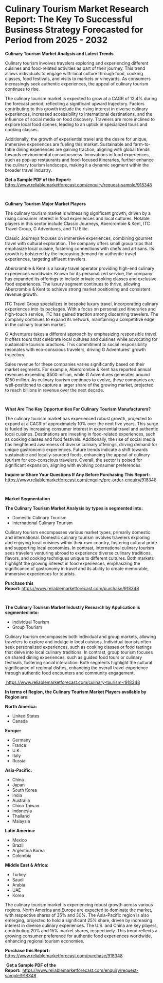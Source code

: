 <p><h1>Culinary Tourism Market Research Report: The Key To Successful Business Strategy Forecasted for Period from 2025 - 2032</h1></p><p><strong>Culinary Tourism Market Analysis and Latest Trends</strong></p>
<p><p>Culinary tourism involves travelers exploring and experiencing different cuisines and food-related activities as part of their journey. This trend allows individuals to engage with local culture through food, cooking classes, food festivals, and visits to markets or vineyards. As consumers increasingly seek authentic experiences, the appeal of culinary tourism continues to rise.</p><p>The culinary tourism market is expected to grow at a CAGR of 12.4% during the forecast period, reflecting a significant upward trajectory. Factors contributing to this growth include the rising interest in diverse culinary experiences, increased accessibility to international destinations, and the influence of social media on food discovery. Travelers are more inclined to explore local food scenes, leading to an uptick in specialized tours and cooking classes.</p><p>Additionally, the growth of experiential travel and the desire for unique, immersive experiences are fueling this market. Sustainable and farm-to-table dining experiences are gaining traction, aligning with global trends towards environmental consciousness. Innovations in food experiences, such as pop-up restaurants and food-focused itineraries, further enhance the culinary tourism landscape, making it a dynamic segment within the broader travel industry.</p></p>
<p><strong>Get a Sample PDF of the Report:&nbsp;</strong> <a href="https://www.reliablemarketforecast.com/enquiry/request-sample/918348?utm_campaign=3224&utm_medium=2&utm_source=Github&utm_content=ia&utm_term=18042025&utm_id=culinary-tourism">https://www.reliablemarketforecast.com/enquiry/request-sample/918348</a></p>
<p>&nbsp;</p>
<p><strong>Culinary Tourism Major Market Players</strong></p>
<p><p>The culinary tourism market is witnessing significant growth, driven by a rising consumer interest in food experiences and local cultures. Notable players in this sector include Classic Journeys, Abercrombie & Kent, ITC Travel Group, G Adventures, and TU Elite.</p><p>Classic Journeys focuses on immersive experiences, combining gourmet travel with cultural exploration. The company offers small group trips that emphasize local cuisine, fostering connections with chefs and artisans. Its growth is bolstered by the increasing demand for authentic travel experiences, targeting affluent travelers.</p><p>Abercrombie & Kent is a luxury travel operator providing high-end culinary experiences worldwide. Known for its personalized service, the company has expanded its offerings to include private cooking classes and exclusive food experiences. The luxury segment continues to thrive, allowing Abercrombie & Kent to achieve strong market positioning and consistent revenue growth.</p><p>ITC Travel Group specializes in bespoke luxury travel, incorporating culinary experiences into its packages. With a focus on personalized itineraries and high-touch service, ITC has gained traction among discerning travelers. The company continues to expand its network, maintaining a competitive edge in the culinary tourism market.</p><p>G Adventures takes a different approach by emphasizing responsible travel. It offers tours that celebrate local cultures and cuisines while advocating for sustainable tourism practices. This commitment to social responsibility resonates with eco-conscious travelers, driving G Adventures' growth trajectory.</p><p>Sales revenue for these companies varies significantly based on their market segments. For example, Abercrombie & Kent has reported annual revenues exceeding $500 million, while G Adventures generates around $150 million. As culinary tourism continues to evolve, these companies are well-positioned to capture a larger share of the growing market, projected to reach billions in revenue over the next decade.</p></p>
<p>&nbsp;</p>
<p><strong>What Are The Key Opportunities For Culinary Tourism Manufacturers?</strong></p>
<p><p>The culinary tourism market has experienced robust growth, projected to expand at a CAGR of approximately 10% over the next five years. This surge is fueled by increasing consumer interest in experiential travel and authentic local cuisines. Destinations are investing in food-related experiences, such as cooking classes and food festivals. Additionally, the rise of social media has heightened awareness of diverse culinary offerings, driving demand for unique gastronomic experiences. Future trends indicate a shift towards sustainable and locally-sourced foods, enhancing the appeal of culinary tourism for eco-conscious travelers. Overall, the sector is poised for significant expansion, aligning with evolving consumer preferences.</p></p>
<p><strong>Inquire or Share Your Questions If Any Before Purchasing This Report:</strong> <a href="https://www.reliablemarketforecast.com/enquiry/pre-order-enquiry/918348?utm_campaign=3224&utm_medium=2&utm_source=Github&utm_content=ia&utm_term=18042025&utm_id=culinary-tourism">https://www.reliablemarketforecast.com/enquiry/pre-order-enquiry/918348</a></p>
<p>&nbsp;</p>
<p><strong>Market Segmentation</strong></p>
<p><strong>The Culinary Tourism Market Analysis by types is segmented into:</strong></p>
<p><ul><li>Domestic Culinary Tourism</li><li>International Culinary Tourism</li></ul></p>
<p><p>Culinary tourism encompasses various market types, primarily domestic and international. Domestic culinary tourism involves travelers exploring and enjoying local cuisines within their own country, fostering cultural pride and supporting local economies. In contrast, international culinary tourism sees travelers venturing abroad to experience diverse culinary traditions, flavors, and cooking techniques unique to different cultures. Both markets highlight the growing interest in food experiences, emphasizing the significance of gastronomy in travel and its ability to create memorable, immersive experiences for tourists.</p></p>
<p><strong>Purchase this Report:&nbsp;</strong><a href="https://www.reliablemarketforecast.com/purchase/918348?utm_campaign=3224&utm_medium=2&utm_source=Github&utm_content=ia&utm_term=18042025&utm_id=culinary-tourism">https://www.reliablemarketforecast.com/purchase/918348</a></p>
<p>&nbsp;</p>
<p><strong>The Culinary Tourism Market Industry Research by Application is segmented into:</strong></p>
<p><ul><li>Individual Tourism</li><li>Group Tourism</li></ul></p>
<p><p>Culinary tourism encompasses both individual and group markets, allowing travelers to explore and indulge in local cuisines. Individual tourists often seek personalized experiences, such as cooking classes or food tastings that delve into local culinary traditions. In contrast, group tourism focuses on shared dining experiences, such as guided food tours or culinary festivals, fostering social interaction. Both segments highlight the cultural significance of regional dishes, enhancing the overall travel experience through authentic food encounters and community engagement.</p></p>
<p><a href="https://www.reliablemarketforecast.com/culinary-tourism-r918348?utm_campaign=3224&utm_medium=2&utm_source=Github&utm_content=ia&utm_term=18042025&utm_id=culinary-tourism">&nbsp;https://www.reliablemarketforecast.com/culinary-tourism-r918348</a></p>
<p><strong>In terms of Region, the Culinary Tourism Market Players available by Region are:</strong></p>
<p>
    <p> <strong> North America: </strong>
        <ul>
            <li>United States</li>
            <li>Canada</li>
        </ul>
        </p> 
    <p> <strong> Europe: </strong>
        <ul>
            <li>Germany</li>
            <li>France</li>
            <li>U.K.</li>
            <li>Italy</li>
            <li>Russia</li>
        </ul>
        </p> 
    <p> <strong> Asia-Pacific: </strong>
        <ul>
            <li>China</li>
            <li>Japan</li>
            <li>South Korea</li>
            <li>India</li>
            <li>Australia</li>
            <li>China Taiwan</li>
            <li>Indonesia</li>
            <li>Thailand</li>
            <li>Malaysia</li>
        </ul>
        </p> 
    <p> <strong> Latin America: </strong>
        <ul>
            <li>Mexico</li>
            <li>Brazil</li>
            <li>Argentina Korea</li>
            <li>Colombia</li>
        </ul>
        </p> 
    <p> <strong> Middle East & Africa: </strong>
        <ul>
            <li>Turkey</li>
            <li>Saudi</li>
            <li>Arabia</li>
            <li>UAE</li>
            <li>Korea</li>
        </ul>
    </p>
    </p>
<p><p>The culinary tourism market is experiencing robust growth across various regions. North America and Europe are expected to dominate the market, with respective shares of 35% and 30%. The Asia-Pacific region is also emerging, projected to hold a significant 25% share, driven by increasing interest in diverse culinary experiences. The U.S. and China are key players, contributing 20% and 15% market shares, respectively. This trend reflects a growing consumer preference for authentic food experiences worldwide, enhancing regional tourism economies.</p></p>
<p><strong>Purchase this Report: </strong><a href="https://www.reliablemarketforecast.com/purchase/918348?utm_campaign=3224&utm_medium=2&utm_source=Github&utm_content=ia&utm_term=18042025&utm_id=culinary-tourism">https://www.reliablemarketforecast.com/purchase/918348</a></p>
<p>&nbsp;<strong>Get a Sample PDF of the Report:&nbsp;&nbsp;</strong><a href="https://www.reliablemarketforecast.com/enquiry/request-sample/918348?utm_campaign=3224&utm_medium=2&utm_source=Github&utm_content=ia&utm_term=18042025&utm_id=culinary-tourism">https://www.reliablemarketforecast.com/enquiry/request-sample/918348</a></p>
<p><strong></strong></p>
<p><p></p><p></p><p></p></p>